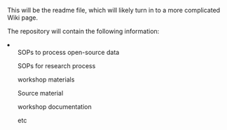 This will be the readme file, which will likely turn in to a more complicated Wiki page.

The repository will contain the following information:
<li>
<ul>SOPs to process open-source data</ul>
<ul>SOPs for research process</ul>
<ul>workshop materials</ul>
<ul>Source material</ul>
<ul>workshop documentation</ul>
<ul>etc</ul>
</li>
